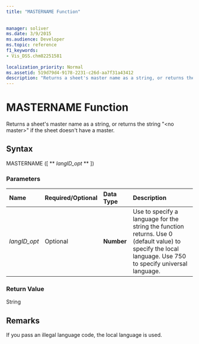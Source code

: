 ```yaml
---
title: "MASTERNAME Function"
 
 
manager: soliver
ms.date: 3/9/2015
ms.audience: Developer
ms.topic: reference
f1_keywords:
- Vis_DSS.chm82251581
 
localization_priority: Normal
ms.assetid: 519d79d4-9178-2231-c26d-aa7f31a43412
description: "Returns a sheet's master name as a string, or returns the string\<no master\>if the sheet doesn't have a master."
---
```


# MASTERNAME Function

Returns a sheet's master name as a string, or returns the string "\<no master\>" if the sheet doesn't have a master.
  
## Syntax

MASTERNAME ([ ** *langID_opt* ** ]) 
  
### Parameters

|**Name**|**Required/Optional**|**Data Type**|**Description**|
|:-----|:-----|:-----|:-----|
| _langID_opt_ <br/> |Optional  <br/> |**Number** <br/> |Use to specify a language for the string the function returns. Use 0 (default value) to specify the local language. Use 750 to specify universal language.  <br/> |
   
### Return Value

String
  
## Remarks

If you pass an illegal language code, the local language is used. 
  

